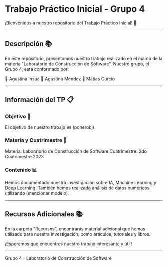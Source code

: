 # Trabajo Práctico Inicial - Grupo 4

¡Bienvenidos a nuestro repositorio del Trabajo Práctico Inicial! 🚀

---

## Descripción 📚

En este repositorio, presentamos nuestro trabajo realizado en el marco de la materia "Laboratorio de Construcción de Software". Nuestro grupo, el Grupo 4, está conformado por:

👩 Agustina Insua
👩 Agustina Mendez
👨 Matias Curcio

---

## Información del TP 📋

### Objetivo 🎯

El objetivo de nuestro trabajo es (ponerobj).

### Materia y Cuatrimestre 📅

Materia: Laboratorio de Construcción de Software
Cuatrimestre: 2do Cuatrimestre 2023

### Contenido 📊

Hemos documentado nuestra investigación sobre IA, Machine Learning y Deep Learning. También hemos realizado análisis de datos numéricos utilizando (mencionar modelo).

---


## Recursos Adicionales 📚

En la carpeta "Recursos", encontrarás material adicional que hemos utilizado para nuestra investigación, como artículos, tutoriales y libros.

¡Esperamos que encuentres nuestro trabajo interesante y útil!

---
Grupo 4 - Laboratorio de Construcción de Software

